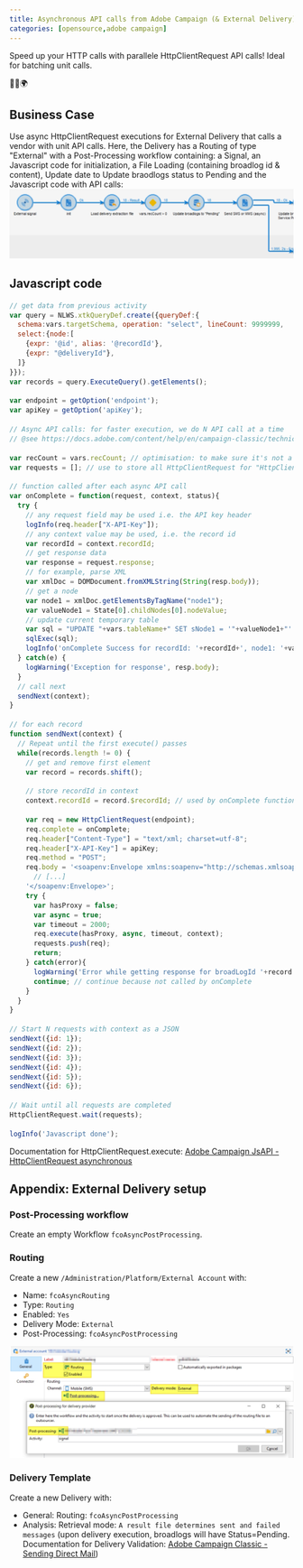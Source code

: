 ```yaml
---
title: Asynchronous API calls from Adobe Campaign (& External Delivery)
categories: [opensource,adobe campaign]
---
```


Speed up your HTTP calls with parallele HttpClientRequest API calls! Ideal for batching unit calls.

<p class="text-center">🐍👑🌍</p>

<!--more-->

## Business Case

Use async HttpClientRequest executions for External Delivery that calls a vendor with unit API calls. Here, the Delivery has a Routing of type "External" with a Post-Processing workflow containing: a Signal, an Javascript code for initialization, a File Loading (containing broadlog id & content), Update date to Update braodlogs status to Pending and the Javascript code with API calls:
![](/assets/images/2021/adobe-campaign-async-api-call-HttpClientRequest.jpg)

## Javascript code
```js
// get data from previous activity
var query = NLWS.xtkQueryDef.create({queryDef:{
  schema:vars.targetSchema, operation: "select", lineCount: 9999999,
  select:{node:[
    {expr: '@id', alias: '@recordId'},
    {expr: "@deliveryId"},
  ]}
}});
var records = query.ExecuteQuery().getElements();

var endpoint = getOption('endpoint');
var apiKey = getOption('apiKey');

// Async API calls: for faster execution, we do N API call at a time
// @see https://docs.adobe.com/content/help/en/campaign-classic/technicalresources/api/c-HttpClientRequest.html

var recCount = vars.recCount; // optimisation: to make sure it's not a XML parsing, we store it as a Javascript variable
var requests = []; // use to store all HttpClientRequest for "HttpClientRequest.wait(requests)"

// function called after each async API call
var onComplete = function(request, context, status){
  try {
    // any request field may be used i.e. the API key header
    logInfo(req.header["X-API-Key"]);
    // any context value may be used, i.e. the record id
    var recordId = context.recordId;
    // get response data
    var response = request.response;
    // for example, parse XML
    var xmlDoc = DOMDocument.fromXMLString(String(resp.body));
    // get a node
    var node1 = xmlDoc.getElementsByTagName("node1");
    var valueNode1 = State[0].childNodes[0].nodeValue;
    // update current temporary table
    var sql = "UPDATE "+vars.tableName+" SET sNode1 = '"+valueNode1+"' WHERE iId = "+recordId;
    sqlExec(sql);
    logInfo('onComplete Success for recordId: '+recordId+', node1: '+valueNode1+', Context_'+context.id+'. Progress: '+(recCount-records.length)+'/'+recCount);
  } catch(e) {
    logWarning('Exception for response', resp.body);
  }
  // call next
  sendNext(context);
}

// for each record
function sendNext(context) {
  // Repeat until the first execute() passes
  while(records.length != 0) {
    // get and remove first element
    var record = records.shift();
    
    // store recordId in context
    context.recordId = record.$recordId; // used by onComplete function to update the temp table 
  
    var req = new HttpClientRequest(endpoint);
    req.complete = onComplete;
    req.header["Content-Type"] = "text/xml; charset=utf-8";
    req.header["X-API-Key"] = apiKey;
    req.method = "POST";
    req.body = '<soapenv:Envelope xmlns:soapenv="http://schemas.xmlsoap.org/soap/envelope/" xmlns:sms="SMS">' +
      // [...]
    '</soapenv:Envelope>';
    try {
      var hasProxy = false;
      var async = true;
      var timeout = 2000;
      req.execute(hasProxy, async, timeout, context);
      requests.push(req);
      return;
    } catch(error){
      logWarning('Error while getting response for broadLogId '+record.$recordId+', continue. Error:', error);
      continue; // continue because not called by onComplete
    }
  }
} 

// Start N requests with context as a JSON
sendNext({id: 1});
sendNext({id: 2});
sendNext({id: 3});
sendNext({id: 4});
sendNext({id: 5});
sendNext({id: 6});

// Wait until all requests are completed
HttpClientRequest.wait(requests);

logInfo('Javascript done');
```

Documentation for HttpClientRequest.execute: [Adobe Campaign JsAPI - HttpClientRequest asynchronous](https://docs.adobe.com/content/help/en/campaign-classic/technicalresources/api/c-HttpClientRequest.html?hl=asynchronous)

## Appendix: External Delivery setup

### Post-Processing workflow

Create an empty Workflow `fcoAsyncPostProcessing`.

### Routing

Create a new `/Administration/Platform/External Account` with:
- Name: `fcoAsyncRouting`
- Type: `Routing`
- Enabled: `Yes`
- Delivery Mode: `External`
- Post-Processing: `fcoAsyncPostProcessing`

![](/assets/images/2021/adobe-campaign-async-api-call-external-delivery.jpg)

### Delivery Template

Create a new Delivery with:
- General: Routing: `fcoAsyncPostProcessing`
- Analysis: Retrieval mode: `A result file determines sent and failed messages` (upon delivery execution, broadlogs will have Status=Pending. Documentation for Delivery Validation: [Adobe Campaign Classic - Sending Direct Mail](https://experienceleague.adobe.com/docs/campaign-classic/using/sending-messages/sending-direct-mail/validating.html?lang=en#sending-messages))
